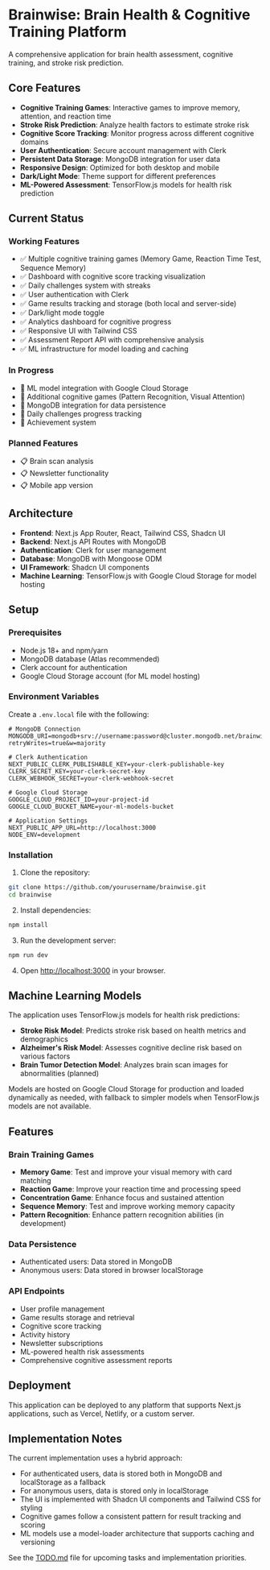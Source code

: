 # Brainwise: Brain Health & Cognitive Training Platform

A comprehensive application for brain health assessment, cognitive training, and stroke risk prediction.

## Core Features

- **Cognitive Training Games**: Interactive games to improve memory, attention, and reaction time
- **Stroke Risk Prediction**: Analyze health factors to estimate stroke risk
- **Cognitive Score Tracking**: Monitor progress across different cognitive domains
- **User Authentication**: Secure account management with Clerk
- **Persistent Data Storage**: MongoDB integration for user data
- **Responsive Design**: Optimized for both desktop and mobile
- **Dark/Light Mode**: Theme support for different preferences
- **ML-Powered Assessment**: TensorFlow.js models for health risk prediction

## Current Status

### Working Features
- ✅ Multiple cognitive training games (Memory Game, Reaction Time Test, Sequence Memory)
- ✅ Dashboard with cognitive score tracking visualization
- ✅ Daily challenges system with streaks
- ✅ User authentication with Clerk
- ✅ Game results tracking and storage (both local and server-side)
- ✅ Dark/light mode toggle
- ✅ Analytics dashboard for cognitive progress
- ✅ Responsive UI with Tailwind CSS
- ✅ Assessment Report API with comprehensive analysis
- ✅ ML infrastructure for model loading and caching

### In Progress
- 🔄 ML model integration with Google Cloud Storage
- 🔄 Additional cognitive games (Pattern Recognition, Visual Attention)
- 🔄 MongoDB integration for data persistence
- 🔄 Daily challenges progress tracking
- 🔄 Achievement system

### Planned Features
- 📋 Brain scan analysis
- 📋 Newsletter functionality
- 📋 Mobile app version

## Architecture

- **Frontend**: Next.js App Router, React, Tailwind CSS, Shadcn UI
- **Backend**: Next.js API Routes with MongoDB
- **Authentication**: Clerk for user management
- **Database**: MongoDB with Mongoose ODM
- **UI Framework**: Shadcn UI components
- **Machine Learning**: TensorFlow.js with Google Cloud Storage for model hosting

## Setup

### Prerequisites

- Node.js 18+ and npm/yarn
- MongoDB database (Atlas recommended)
- Clerk account for authentication
- Google Cloud Storage account (for ML model hosting)

### Environment Variables

Create a `.env.local` file with the following:

```
# MongoDB Connection
MONGODB_URI=mongodb+srv://username:password@cluster.mongodb.net/brainwise?retryWrites=true&w=majority

# Clerk Authentication
NEXT_PUBLIC_CLERK_PUBLISHABLE_KEY=your-clerk-publishable-key
CLERK_SECRET_KEY=your-clerk-secret-key
CLERK_WEBHOOK_SECRET=your-clerk-webhook-secret

# Google Cloud Storage
GOOGLE_CLOUD_PROJECT_ID=your-project-id
GOOGLE_CLOUD_BUCKET_NAME=your-ml-models-bucket

# Application Settings
NEXT_PUBLIC_APP_URL=http://localhost:3000
NODE_ENV=development
```

### Installation

1. Clone the repository:

```bash
git clone https://github.com/yourusername/brainwise.git
cd brainwise
```

2. Install dependencies:

```bash
npm install
```

3. Run the development server:

```bash
npm run dev
```

4. Open [http://localhost:3000](http://localhost:3000) in your browser.

## Machine Learning Models

The application uses TensorFlow.js models for health risk predictions:

- **Stroke Risk Model**: Predicts stroke risk based on health metrics and demographics
- **Alzheimer's Risk Model**: Assesses cognitive decline risk based on various factors
- **Brain Tumor Detection Model**: Analyzes brain scan images for abnormalities (planned)

Models are hosted on Google Cloud Storage for production and loaded dynamically as needed, with fallback to simpler models when TensorFlow.js models are not available.

## Features

### Brain Training Games
- **Memory Game**: Test and improve your visual memory with card matching
- **Reaction Game**: Improve your reaction time and processing speed
- **Concentration Game**: Enhance focus and sustained attention
- **Sequence Memory**: Test and improve working memory capacity
- **Pattern Recognition**: Enhance pattern recognition abilities (in development)

### Data Persistence
- Authenticated users: Data stored in MongoDB
- Anonymous users: Data stored in browser localStorage

### API Endpoints
- User profile management
- Game results storage and retrieval
- Cognitive score tracking
- Activity history
- Newsletter subscriptions
- ML-powered health risk assessments
- Comprehensive cognitive assessment reports

## Deployment

This application can be deployed to any platform that supports Next.js applications, such as Vercel, Netlify, or a custom server.

## Implementation Notes

The current implementation uses a hybrid approach:
- For authenticated users, data is stored both in MongoDB and localStorage as a fallback
- For anonymous users, data is stored only in localStorage
- The UI is implemented with Shadcn UI components and Tailwind CSS for styling
- Cognitive games follow a consistent pattern for result tracking and scoring
- ML models use a model-loader architecture that supports caching and versioning

See the [TODO.md](./TODO.md) file for upcoming tasks and implementation priorities.